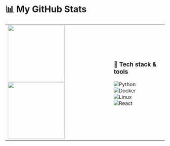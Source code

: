 # 📊 My GitHub Stats

<table>
<tr>
<td>

<!-- Stats card -->
<img src="https://github-readme-stats.vercel.app/api?username=joakimlb&show_icons=true&rank_icon=github&hide_rank=true&custom_title=GitHub%20Stats&title_color=ffffff&icon_color=79ff97&text_color=ffffff&bg_color=0d1117" height="180px"/>

<!-- Top langs -->
<img src="https://github-readme-stats.vercel.app/api/top-langs/?username=joakimlb&layout=compact&hide_progress=true&title_color=ffffff&text_color=ffffff&bg_color=0d1117" height="180px"/>

</td>
<td>

### 🚀 Tech stack & tools
![Python](https://img.shields.io/badge/Python-3776AB?style=for-the-badge&logo=python&logoColor=white)  
![Docker](https://img.shields.io/badge/Docker-2496ED?style=for-the-badge&logo=docker&logoColor=white)  
![Linux](https://img.shields.io/badge/Linux-FCC624?style=for-the-badge&logo=linux&logoColor=black)  
![React](https://img.shields.io/badge/React-20232A?style=for-the-badge&logo=react&logoColor=61DAFB)  

</td>
</tr>
</table>
